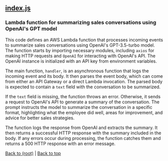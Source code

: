 ## [index.js](index.js)

### Lambda function for summarizing sales conversations using OpenAI's GPT model

This code defines an AWS Lambda function that processes incoming events to summarize sales conversations using OpenAI's GPT-3.5-turbo model. The function starts by importing necessary modules, including `axios` for making HTTP requests and `OpenAI` for interacting with OpenAI's API. The OpenAI instance is initialized with an API key from environment variables.

The main function, `handler`, is an asynchronous function that logs the incoming event and its body. It then parses the event body, which can come from either an API Gateway or a direct Lambda invocation. The parsed body is expected to contain a `text` field with the conversation to be summarized.

If the `text` field is missing, the function throws an error. Otherwise, it sends a request to OpenAI's API to generate a summary of the conversation. The prompt instructs the model to summarize the conversation in a specific format, highlighting what the employee did well, areas for improvement, and advice for better sales strategies.

The function logs the response from OpenAI and extracts the summary. It then returns a successful HTTP response with the summary included in the body. If any errors occur during processing, the function catches them and returns a 500 HTTP response with an error message.

[Back to (root)](#root) | [Back to top](#table-of-contents)

